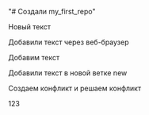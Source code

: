 "# Создали my_first_repo" 

Новый текст

Добавили текст через веб-браузер

Добавим текст

Добавили текст в новой ветке new


Создаем конфликт и решаем конфликт

123
